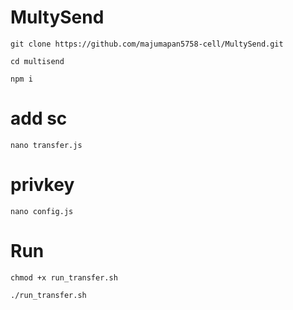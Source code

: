 # MultySend
```
git clone https://github.com/majumapan5758-cell/MultySend.git
```
```
cd multisend
```
```
npm i
```
# add sc
```
nano transfer.js
```
# privkey
```
nano config.js
```

# Run
```
chmod +x run_transfer.sh
```
```
./run_transfer.sh
